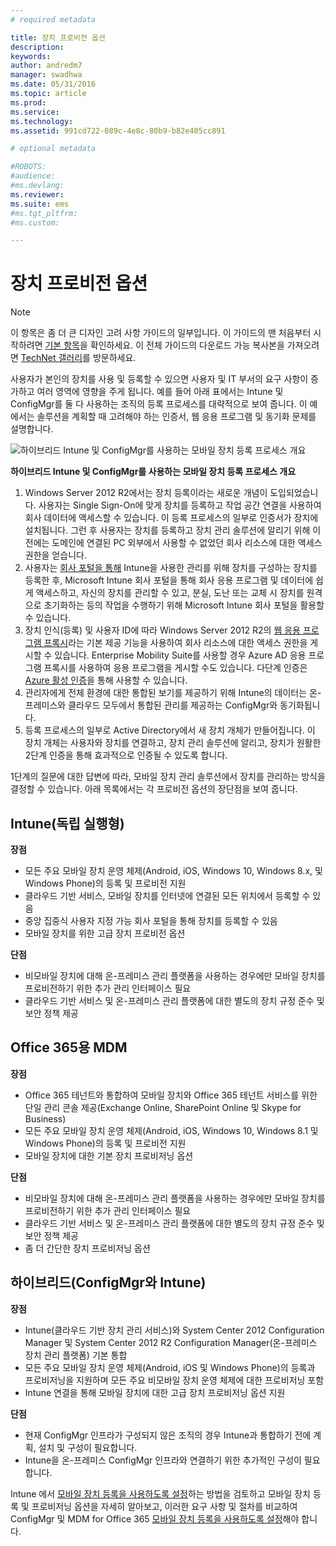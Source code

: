 ```yaml
---
# required metadata

title: 장치 프로비전 옵션
description:
keywords:
author: andredm7
manager: swadhwa
ms.date: 05/31/2016
ms.topic: article
ms.prod:
ms.service:
ms.technology:
ms.assetid: 991cd722-089c-4e8c-80b9-b82e405cc891

# optional metadata

#ROBOTS:
#audience:
#ms.devlang:
ms.reviewer: 
ms.suite: ems
#ms.tgt_pltfrm:
#ms.custom:

---
```


# 장치 프로비전 옵션

>[!NOTE]
>이 항목은 좀 더 큰 디자인 고려 사항 가이드의 일부입니다. 이 가이드의 맨 처음부터 시작하려면 [기본 항목](mdm-design-considerations-guide.md)을 확인하세요. 이 전체 가이드의 다운로드 가능 복사본을 가져오려면 [TechNet 갤러리](https://gallery.technet.microsoft.com/Mobile-Device-Management-7d401582)를 방문하세요.

사용자가 본인의 장치를 사용 및 등록할 수 있으면 사용자 및 IT 부서의 요구 사항이 증가하고 여러 영역에 영향을 주게 됩니다. 예를 들어 아래 표에서는 Intune 및 ConfigMgr를 둘 다 사용하는 조직의 등록 프로세스를 대략적으로 보여 줍니다. 이 예에서는 솔루션을 계획할 때 고려해야 하는 인증서, 웹 응용 프로그램 및 동기화 문제를 설명합니다.

![하이브리드 Intune 및 ConfigMgr를 사용하는 모바일 장치 등록 프로세스 개요](./media/MDM_Figure_04.png)

**하이브리드 Intune 및 ConfigMgr를 사용하는 모바일 장치 등록 프로세스 개요**

1. <token>Windows Server 2012 R2에서는 장치 등록이라는 새로운 개념이 도입되었습니다.  사용자는 Single Sign-On에 맞게 장치를 등록하고 작업 공간 연결을 사용하여 회사 데이터에 액세스할 수 있습니다.  이 등록 프로세스의 일부로 인증서가 장치에 설치됩니다. 그런 후 사용자는 장치를 등록하고 장치 관리 솔루션에 알리기 위해 이전에는 도메인에 연결된 PC 외부에서 사용할 수 없었던 회사 리소스에 대한 액세스 권한을 얻습니다.
2. 사용자는 [회사 포털을 통해](/Intune/deployuse/enroll-devices-in-microsoft-intune) Intune을 사용한 관리를 위해 장치를 구성하는 장치를 등록한 후, Microsoft Intune 회사 포털을 통해 회사 응용 프로그램 및 데이터에 쉽게 액세스하고, 자신의 장치를 관리할 수 있고, 분실, 도난 또는 교체 시 장치를 원격으로 초기화하는 등의 작업을 수행하기 위해 Microsoft Intune 회사 포털을 활용할 수 있습니다.
3. 장치 인식(등록) 및 사용자 ID에 따라 Windows Server 2012 R2의 [웹 응용 프로그램 프록시](https://technet.microsoft.com/library/dn584107.aspx)라는 기본 제공 기능을 사용하여 회사 리소스에 대한 액세스 권한을 게시할 수 있습니다. Enterprise Mobility Suite를 사용할 경우 Azure AD 응용 프로그램 프록시를 사용하여 응용 프로그램을 게시할 수도 있습니다. 다단계 인증은 [Azure 활성 인증](https://azure.microsoft.com/documentation/articles/multi-factor-authentication-get-started-cloud/)을 통해 사용할 수 있습니다.
4. 관리자에게 전체 환경에 대한 통합된 보기를 제공하기 위해 Intune의 데이터는 온-프레미스와 클라우드 모두에서 통합된 관리를 제공하는 ConfigMgr와 동기화됩니다.
5. 등록 프로세스의 일부로 Active Directory에서 새 장치 개체가 만들어집니다.  이 장치 개체는 사용자와 장치를 연결하고, 장치 관리 솔루션에 알리고, 장치가 원활한 2단계 인증을 통해 효과적으로 인증될 수 있도록 합니다.

1단계의 질문에 대한 답변에 따라, 모바일 장치 관리 솔루션에서 장치를 관리하는 방식을 결정할 수 있습니다. 아래 목록에서는 각 프로비전 옵션의 장단점을 보여 줍니다.

## Intune(독립 실행형)

**장점**

- 모든 주요 모바일 장치 운영 체제(Android, iOS, Windows 10, Windows 8.x, 및 Windows Phone)의 등록 및 프로비전 지원
- 클라우드 기반 서비스, 모바일 장치를 인터넷에 연결된 모든 위치에서 등록할 수 있음
- 중앙 집중식 사용자 지정 가능 회사 포털을 통해 장치를 등록할 수 있음
- 모바일 장치를 위한 고급 장치 프로비전 옵션

**단점**

- 비모바일 장치에 대해 온-프레미스 관리 플랫폼을 사용하는 경우에만 모바일 장치를 프로비전하기 위한 추가 관리 인터페이스 필요
- 클라우드 기반 서비스 및 온-프레미스 관리 플랫폼에 대한 별도의 장치 규정 준수 및 보안 정책 제공 

## Office 365용 MDM

**장점**

- Office 365 테넌트와 통합하여 모바일 장치와 Office 365 테넌트 서비스를 위한 단일 관리 콘솔 제공(Exchange Online, SharePoint Online 및 Skype for Business)
- 모든 주요 모바일 장치 운영 체제(Android, iOS, Windows 10, Windows 8.1 및 Windows Phone)의 등록 및 프로비전 지원
- 모바일 장치에 대한 기본 장치 프로비저닝 옵션

**단점**

- 비모바일 장치에 대해 온-프레미스 관리 플랫폼을 사용하는 경우에만 모바일 장치를 프로비전하기 위한 추가 관리 인터페이스 필요
- 클라우드 기반 서비스 및 온-프레미스 관리 플랫폼에 대한 별도의 장치 규정 준수 및 보안 정책 제공
- 좀 더 간단한 장치 프로비저닝 옵션

## 하이브리드(ConfigMgr와 Intune)

**장점**

- Intune(클라우드 기반 장치 관리 서비스)와 System Center 2012 Configuration Manager 및 System Center 2012 R2 Configuration Manager(온-프레미스 장치 관리 플랫폼) 기본 통합
- 모든 주요 모바일 장치 운영 체제(Android, iOS 및 Windows Phone)의 등록과 프로비저닝을 지원하며 모든 주요 비모바일 장치 운영 체제에 대한 프로비저닝 포함
- Intune 연결을 통해 모바일 장치에 대한 고급 장치 프로비저닝 옵션 지원

**단점**

- 현재 ConfigMgr 인프라가 구성되지 않은 조직의 경우 Intune과 통합하기 전에 계획, 설치 및 구성이 필요합니다.
- Intune을 온-프레미스 ConfigMgr 인프라와 연결하기 위한 추가적인 구성이 필요합니다.

Intune 에서 [모바일 장치 등록을 사용하도록 설정](/Intune/deployuse/enroll-devices-in-microsoft-intune)하는 방법을 검토하고 모바일 장치 등록 및 프로비저닝 옵션을 자세히 알아보고, 이러한 요구 사항 및 절차를 비교하여 ConfigMgr 및 MDM for Office 365 [모바일 장치 등록을 사용하도록 설정](https://technet.microsoft.com/library/jj884158.aspx)해야 합니다.

<!--HONumber=Jun16_HO1-->


